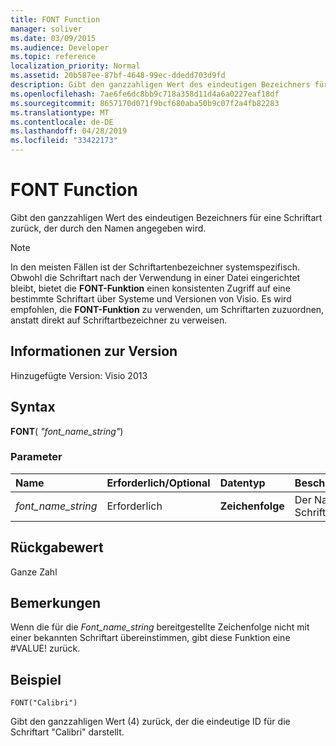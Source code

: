 ```yaml
---
title: FONT Function
manager: soliver
ms.date: 03/09/2015
ms.audience: Developer
ms.topic: reference
localization_priority: Normal
ms.assetid: 20b587ee-87bf-4648-99ec-ddedd703d9fd
description: Gibt den ganzzahligen Wert des eindeutigen Bezeichners für eine Schriftart zurück, der durch den Namen angegeben wird.
ms.openlocfilehash: 7ae6fe6dc8bb9c718a358d11d4a6a0227eaf18df
ms.sourcegitcommit: 8657170d071f9bcf680aba50b9c07f2a4fb82283
ms.translationtype: MT
ms.contentlocale: de-DE
ms.lasthandoff: 04/28/2019
ms.locfileid: "33422173"
---
```

# <a name="font-function"></a>FONT Function

Gibt den ganzzahligen Wert des eindeutigen Bezeichners für eine Schriftart zurück, der durch den Namen angegeben wird.
  
> [!NOTE]
> In den meisten Fällen ist der Schriftartenbezeichner systemspezifisch. Obwohl die Schriftart nach der Verwendung in einer Datei eingerichtet bleibt, bietet die **FONT-Funktion** einen konsistenten Zugriff auf eine bestimmte Schriftart über Systeme und Versionen von Visio. Es wird empfohlen, die **FONT-Funktion** zu verwenden, um Schriftarten zuzuordnen, anstatt direkt auf Schriftartbezeichner zu verweisen. 
  
## <a name="version-information"></a>Informationen zur Version

Hinzugefügte Version: Visio 2013
 
  
## <a name="syntax"></a>Syntax

 **FONT**( _"font_name_string"_)
  
### <a name="parameters"></a>Parameter

|**Name**|**Erforderlich/Optional**|**Datentyp**|**Beschreibung**|
|:-----|:-----|:-----|:-----|
| _font_name_string_ <br/> |Erforderlich  <br/> |**Zeichenfolge** <br/> |Der Name der Schriftart.  <br/> |
   
## <a name="return-value"></a>Rückgabewert

Ganze Zahl
  
## <a name="remarks"></a>Bemerkungen

Wenn die für die  *Font_name_string*  bereitgestellte Zeichenfolge nicht mit einer bekannten Schriftart übereinstimmen, gibt diese Funktion eine #VALUE! zurück. 
  
## <a name="example"></a>Beispiel

 `FONT("Calibri")`
  
Gibt den ganzzahligen Wert (4) zurück, der die eindeutige ID für die Schriftart "Calibri" darstellt.
  

